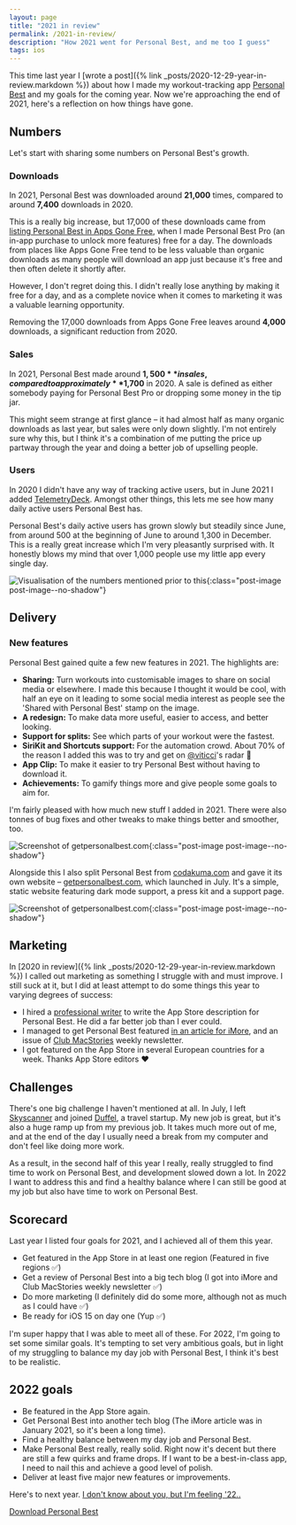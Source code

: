```yaml
---
layout: page
title: "2021 in review"
permalink: /2021-in-review/
description: "How 2021 went for Personal Best, and me too I guess"
tags: ios
---
```


This time last year I [wrote a post]({% link _posts/2020-12-29-year-in-review.markdown %}) about how I made my workout-tracking app [Personal Best](https://getpersonalbest.com) and my goals for the coming year. Now we're approaching the end of 2021, here's a reflection on how things have gone.

## Numbers

Let's start with sharing some numbers on Personal Best's growth.

### Downloads

In 2021, Personal Best was downloaded around **21,000** times, compared to around **7,400** downloads in 2020.

This is a really big increase, but 17,000 of these downloads came from [listing Personal Best in Apps Gone Free](https://appadvice.com/apps-gone-free/2021-01-08), when I made Personal Best Pro (an in-app purchase to unlock more features) free for a day. The downloads from places like Apps Gone Free tend to be less valuable than organic downloads as many people will download an app just because it's free and then often delete it shortly after.

However, I don't regret doing this. I didn't really lose anything by making it free for a day, and as a complete novice when it comes to marketing it was a valuable learning opportunity.

Removing the 17,000 downloads from Apps Gone Free leaves around **4,000** downloads, a significant reduction from 2020.

### Sales

In 2021, Personal Best made around **$1,500** in sales, compared to approximately **$1,700** in 2020. A sale is defined as either somebody paying for Personal Best Pro or dropping some money in the tip jar.

This might seem strange at first glance – it had almost half as many organic downloads as last year, but sales were only down slightly. I'm not entirely sure why this, but I think it's a combination of me putting the price up partway through the year and doing a better job of upselling people.

### Users

In 2020 I didn't have any way of tracking active users, but in June 2021 I added [TelemetryDeck](https://telemetrydeck.com). Amongst other things, this lets me see how many daily active users Personal Best has.

Personal Best's daily active users has grown slowly but steadily since June, from around 500 at the beginning of June to around 1,300 in December. This is a really great increase which I'm very pleasantly surprised with. It honestly blows my mind that over 1,000 people use my little app every single day.

![Visualisation of the numbers mentioned prior to this](/assets/post-images/pb-2021-figures.png){:class="post-image post-image--no-shadow"}

## Delivery

### New features

Personal Best gained quite a few new features in 2021. The highlights are:

- **Sharing:** Turn workouts into customisable images to share on social media or elsewhere. I made this because I thought it would be cool, with half an eye on it leading to some social media interest as people see the 'Shared with Personal Best' stamp on the image.
- **A redesign:** To make data more useful, easier to access, and better looking.
- **Support for splits:** See which parts of your workout were the fastest.
- **SiriKit and Shortcuts support:** For the automation crowd. About 70% of the reason I added this was to try and get on [@viticci](https://twitter.com/viticci)'s radar 🙈
- **App Clip:** To make it easier to try Personal Best without having to download it.
- **Achievements:** To gamify things more and give people some goals to aim for.

I'm fairly pleased with how much new stuff I added in 2021. There were also tonnes of bug fixes and other tweaks to make things better and smoother, too.

![Screenshot of getpersonalbest.com](/assets/post-images/pb-2021-features.png){:class="post-image post-image--no-shadow"}

Alongside this I also split Personal Best from [codakuma.com](/) and gave it its own website – [getpersonalbest.com](https://getpersonalbest.com), which launched in July. It's a simple, static website featuring dark mode support, a press kit and a support page.

![Screenshot of getpersonalbest.com](/assets/post-images/getpersonalbest-screenshot.png){:class="post-image post-image--no-shadow"}

## Marketing

In [2020 in review]({% link _posts/2020-12-29-year-in-review.markdown %}) I called out marketing as something I struggle with and must improve. I still suck at it, but I did at least attempt to do some things this year to varying degrees of success:

- I hired a [professional writer](https://twitter.com/OliverJHaslam) to write the App Store description for Personal Best. He did a far better job than I ever could.
- I managed to get Personal Best featured [in an article for iMore](https://www.imore.com/fitness-companion-personal-best-now-lets-you-share-your-workouts-glorious-technicolor), and an issue of [Club MacStories](https://club.macstories.net) weekly newsletter.
- I got featured on the App Store in several European countries for a week. Thanks App Store editors ❤️

## Challenges

There's one big challenge I haven't mentioned at all. In July, I left [Skyscanner](https://skyscanner.net) and joined [Duffel](https://duffel.com), a travel startup. My new job is great, but it's also a huge ramp up from my previous job. It takes much more out of me, and at the end of the day I usually need a break from my computer and don't feel like doing more work.

As a result, in the second half of this year I really, really struggled to find time to work on Personal Best, and development slowed down a lot. In 2022 I want to address this and find a healthy balance where I can still be good at my job but also have time to work on Personal Best.

## Scorecard

Last year I listed four goals for 2021, and I achieved all of them this year.

- Get featured in the App Store in at least one region (Featured in five regions ✅)
- Get a review of Personal Best into a big tech blog (I got into iMore and Club MacStories weekly newsletter ✅)
- Do more marketing (I definitely did do some more, although not as much as I could have ✅)
- Be ready for iOS 15 on day one (Yup ✅)

I'm super happy that I was able to meet all of these. For 2022, I'm going to set some similar goals. It's tempting to set very ambitious goals, but in light of my struggling to balance my day job with Personal Best, I think it's best to be realistic.

## 2022 goals

- Be featured in the App Store again.
- Get Personal Best into another tech blog (The iMore article was in January 2021, so it's been a long time).
- Find a healthy balance between my day job and Personal Best.
- Make Personal Best really, really solid. Right now it's decent but there are still a few quirks and frame drops. If I want to be a best-in-class app, I need to nail this and achieve a good level of polish.
- Deliver at least five major new features or improvements.

Here's to next year. [I don't know about you, but I'm feeling '22..](https://www.youtube.com/watch?v=AgFeZr5ptV8)

[Download Personal Best](https://getpersonalbest.com)
